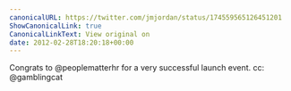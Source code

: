 ```yaml
---
canonicalURL: https://twitter.com/jmjordan/status/174559565126451201
ShowCanonicalLink: true
CanonicalLinkText: View original on
date: 2012-02-28T18:20:18+00:00
---
```

Congrats to @peoplematterhr for a very successful launch event. cc: @gamblingcat